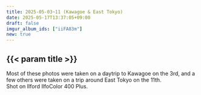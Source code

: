 ```yaml
---
title: 2025-05-03~11 (Kawagoe & East Tokyo)
date: 2025-05-17T13:37:05+09:00
draft: false
imgur_album_ids: ["iiFA83m"]
new: true
---
```


<h2 id="title">{{< param title >}}</h2>

Most of these photos were taken on a daytrip to Kawagoe on the 3rd, and a few others were taken on a trip around East Tokyo on the 11th.<br>
Shot on Ilford IlfoColor 400 Plus.
